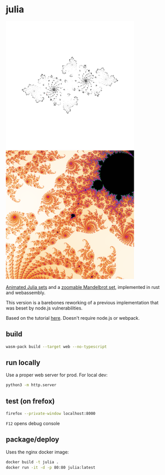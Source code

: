 # julia

![julia](./doc/julia.png) ![mandel](./doc/mandel.png)

[Animated Julia sets](https://friarswood.net) and a [zoomable Mandelbrot set](https://friarswood.net/mandel.html), implemented in rust and webassembly.

This version is a barebones reworking of a previous implementation that was beset by node.js vulnerabilities.

Based on the tutorial [here](https://wasmbyexample.dev). Doesn't require node.js or webpack.

## build

```sh
wasm-pack build --target web --no-typescript
```

## run locally

Use a proper web server for prod. For local dev:

```sh
python3 -m http.server
```

## test (on frefox)

```sh
firefox --private-window localhost:8000
```

`F12` opens debug console

## package/deploy

Uses the nginx docker image:

```sh
docker build -t julia .
docker run -it -d -p 80:80 julia:latest
```


